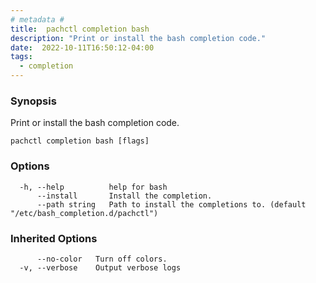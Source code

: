 ```yaml
---
# metadata # 
title:  pachctl completion bash
description: "Print or install the bash completion code."
date:  2022-10-11T16:50:12-04:00
tags:
  - completion
---
```


### Synopsis

Print or install the bash completion code.

```
pachctl completion bash [flags]
```

### Options

```
  -h, --help          help for bash
      --install       Install the completion.
      --path string   Path to install the completions to. (default "/etc/bash_completion.d/pachctl")
```

### Inherited Options

```
      --no-color   Turn off colors.
  -v, --verbose    Output verbose logs
```

